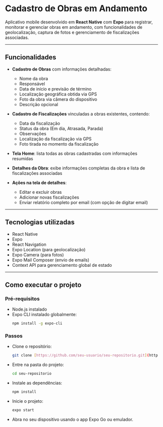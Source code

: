 # Cadastro de Obras em Andamento

Aplicativo mobile desenvolvido em **React Native** com **Expo** para registrar, monitorar e gerenciar obras em andamento, com funcionalidades de geolocalização, captura de fotos e gerenciamento de fiscalizações associadas.

---

## Funcionalidades

- **Cadastro de Obras** com informações detalhadas:
  - Nome da obra
  - Responsável
  - Data de início e previsão de término
  - Localização geográfica obtida via GPS
  - Foto da obra via câmera do dispositivo
  - Descrição opcional

- **Cadastro de Fiscalizações** vinculadas a obras existentes, contendo:
  - Data da fiscalização
  - Status da obra (Em dia, Atrasada, Parada)
  - Observações
  - Localização da fiscalização via GPS
  - Foto tirada no momento da fiscalização

- **Tela Home**: lista todas as obras cadastradas com informações resumidas

- **Detalhes da Obra**: exibe informações completas da obra e lista de fiscalizações associadas

- **Ações na tela de detalhes**:
  - Editar e excluir obras
  - Adicionar novas fiscalizações
  - Enviar relatório completo por email (com opção de digitar email)

---

## Tecnologias utilizadas

- React Native  
- Expo  
- React Navigation  
- Expo Location (para geolocalização)  
- Expo Camera (para fotos)  
- Expo Mail Composer (envio de emails)  
- Context API para gerenciamento global de estado  

---

## Como executar o projeto

### Pré-requisitos

- Node.js instalado  
- Expo CLI instalado globalmente:  
  ```bash
  npm install -g expo-cli
  
### Passos
  
- Clone o repositório:
  ```bash
  git clone [https://github.com/seu-usuario/seu-repositorio.git](https://github.com/CabralWalter/CadastroObras)

- Entre na pasta do projeto:
  ```bash
  cd seu-repositorio

- Instale as dependências:
  ```bash
  npm install
  
- Inicie o projeto:
  ```bash
  expo start
  
- Abra no seu dispositivo usando o app Expo Go ou emulador.
